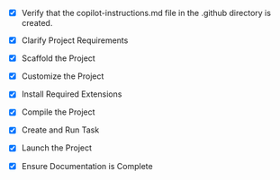 - [x] Verify that the copilot-instructions.md file in the .github directory is created.

- [x] Clarify Project Requirements
<!-- A React + TypeScript application for generating custom postcards using Fabric.js -->

- [x] Scaffold the Project
<!-- The project has been successfully scaffolded using Vite with React and TypeScript -->

- [x] Customize the Project
<!-- The project has been customized with the following features:
1. Canvas-based postcard editor using Fabric.js
2. Property panel for editing object properties
3. Toolbar for adding elements and performing actions
4. Template gallery for selecting predefined designs
5. Save and load functionality for designs
6. Export functionality for downloading postcards as PNG images -->

- [x] Install Required Extensions
<!-- No additional extensions needed -->

- [x] Compile the Project
<!-- The project can be compiled using 'npm run build' -->

- [x] Create and Run Task
<!-- Development server can be started with 'npm run dev' -->

- [x] Launch the Project
<!-- The project can be launched with 'npm run dev' or previewed with 'npm run preview' after building -->

- [x] Ensure Documentation is Complete
<!-- The README.md has been updated with proper documentation -->
